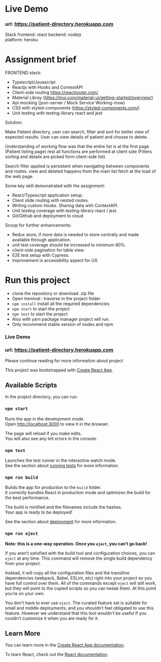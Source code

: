# Live Demo

### url: https://patient-directory.herokuapp.com

Stack
frontend: react
backend: nodejs  
platform: heroku

# Assignment brief

FRONTEND stack:
- Typescript/Javascript
- Reactjs with Hooks and ContextAPI
- Client-side routing https://reactrouter.com/
- Material Libray (https://mui.com/material-ui/getting-started/overview/)
- Api mocking (json-server / Mock Service Working-msw)
- CSS with styled-components (https://styled-components.com/)
- Unit testing with testing-library react and jest

Solution:

Make Patient directory, user can search, filter and sort for better view of expected results.
User can view details of patient and choose to delete.

Understanding of working flow was that the entire list is at the first page (Patient listing page) 
rest all functions are performed at client side (Filters sorting and details are picked form client-side list). 

Search filter applied is persistent when navigating between components and routes. 
view and deleted happens from the main list fetch at the load of the web page.


Some key skill demonstrated with the assignment:
- React/Typescript application setup.
- Client slide routing with nested routes.
- Writing custom Hooks. Sharing data with ContextAPI.
- Unit testing coverage with  testing-library react / jest.
- Git/Github and deployment to cloud


Scoop for further enhancements: 
- Redux store, if more data is needed to store centrally and made available through application.
- unit test coverage should be increased to minimum 80%.
- client-side pagination for table view.
- E2E test setup with Cypress.
- Improvement is accessibility  aspect for UX  



# Run this project

- clone the repository or download .zip file 
- Open treminal : traverse in the project folder 
- `npm install`  install all the required dependencies
- `npm start` to start the project
- `npm test` to start the project
- Also with yarn package manager project will run.
- Only recommend stable version of nodes and npm



### Live Demo

### url: https://patient-directory.herokuapp.com


Please continue reading for more information about project




This project was bootstrapped with [Create React App](https://github.com/facebook/create-react-app).

## Available Scripts

In the project directory, you can run:

### `npm start`

Runs the app in the development mode.\
Open [http://localhost:3000](http://localhost:3000) to view it in the browser.

The page will reload if you make edits.\
You will also see any lint errors in the console.

### `npm test`

Launches the test runner in the interactive watch mode.\
See the section about [running tests](https://facebook.github.io/create-react-app/docs/running-tests) for more information.

### `npm run build`

Builds the app for production to the `build` folder.\
It correctly bundles React in production mode and optimizes the build for the best performance.

The build is minified and the filenames include the hashes.\
Your app is ready to be deployed!

See the section about [deployment](https://facebook.github.io/create-react-app/docs/deployment) for more information.

### `npm run eject`

**Note: this is a one-way operation. Once you `eject`, you can’t go back!**

If you aren’t satisfied with the build tool and configuration choices, you can `eject` at any time. This command will remove the single build dependency from your project.

Instead, it will copy all the configuration files and the transitive dependencies (webpack, Babel, ESLint, etc) right into your project so you have full control over them. All of the commands except `eject` will still work, but they will point to the copied scripts so you can tweak them. At this point you’re on your own.

You don’t have to ever use `eject`. The curated feature set is suitable for small and middle deployments, and you shouldn’t feel obligated to use this feature. However we understand that this tool wouldn’t be useful if you couldn’t customize it when you are ready for it.

## Learn More

You can learn more in the [Create React App documentation](https://facebook.github.io/create-react-app/docs/getting-started).

To learn React, check out the [React documentation](https://reactjs.org/).
